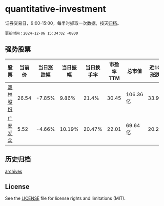 # quantitative-investment

证券交易日，9:00-15:00，每半时抓取一次数据，按天[归档](archives)。

`更新时间：2024-12-06 15:34:02 +0800`

## 强势股票

|股票|当前价|当日涨跌幅|当日振幅|当日换手率|市盈率TTM|总市值|近10日涨跌幅|
|----|----|----|----|----|----|----|----|
|[双林股份](https://xueqiu.com/S/SZ300100)|26.54|-7.85%|9.86%|21.4%|30.45|106.36亿|33.97%|
|[广安爱众](https://xueqiu.com/S/SH600979)|5.52|-4.66%|10.19%|20.47%|22.01|69.64亿|20.26%|

## 历史归档

[archives](archives)

## License

See the [LICENSE](LICENSE) file for license rights and limitations (MIT).